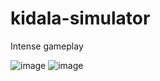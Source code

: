 # kidala-simulator
Intense gameplay

![image](https://user-images.githubusercontent.com/62758448/196880414-68bf0693-638b-418f-af38-714cece88c67.png)
![image](https://user-images.githubusercontent.com/62758448/196880687-9ba69008-b25c-4860-a04b-c9e01d6dd093.png)
